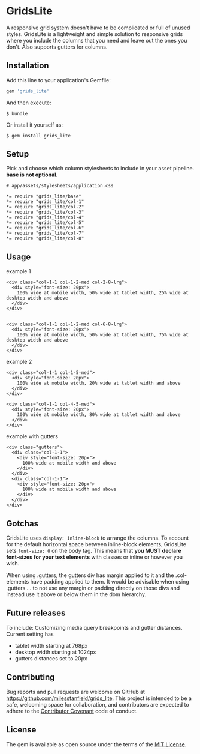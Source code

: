 # GridsLite

A responsive grid system doesn't have to be complicated or full of unused styles. GridsLite is a lightweight and simple solution to responsive grids where you include the columns that you need and leave out the ones you don't. Also supports gutters for columns.

## Installation

Add this line to your application's Gemfile:

```ruby
gem 'grids_lite'
```

And then execute:

    $ bundle

Or install it yourself as:

    $ gem install grids_lite

## Setup
Pick and choose which column stylesheets to include in your asset pipeline. **base is not optional.**

```
# app/assets/stylesheets/application.css

*= require "grids_lite/base"
*= require "grids_lite/col-1"
*= require "grids_lite/col-2"
*= require "grids_lite/col-3"
*= require "grids_lite/col-4"
*= require "grids_lite/col-5"
*= require "grids_lite/col-6"
*= require "grids_lite/col-7"
*= require "grids_lite/col-8"
```


## Usage

example 1
```
<div class="col-1-1 col-1-2-med col-2-8-lrg">
  <div style="font-size: 20px">
    100% wide at mobile width, 50% wide at tablet width, 25% wide at desktop width and above
  </div>
</div>


<div class="col-1-1 col-1-2-med col-6-8-lrg">
  <div style="font-size: 20px">
    100% wide at mobile width, 50% wide at tablet width, 75% wide at desktop width and above
  </div>
</div>
````

example 2
```
<div class="col-1-1 col-1-5-med">
  <div style="font-size: 20px">
    100% wide at mobile width, 20% wide at tablet width and above
  </div>
</div>

<div class="col-1-1 col-4-5-med">
  <div style="font-size: 20px">
    100% wide at mobile width, 80% wide at tablet width and above
  </div>
</div>
```

example with gutters
```
<div class="gutters">
  <div class="col-1-1">
    <div style="font-size: 20px">
      100% wide at mobile width and above
    </div>
  </div>
  <div class="col-1-1">
    <div style="font-size: 20px">
      100% wide at mobile width and above
    </div>
  </div>
</div>
```

## Gotchas

GridsLite uses ```display: inline-block``` to arrange the columns. To account for the default horizontal space between inline-block elements, GridsLite sets ```font-size: 0``` on the body tag. This means that **you MUST declare font-sizes for your text elements** with classes or inline or however you wish.

When using .gutters, the gutters div has margin applied to it and the .col- elements have padding applied to them. It would be advisable when using .gutters ... to not use any margin or padding directly on those divs and instead use it above or below them in the dom hierarchy.


## Future releases
To include: Customizing media query breakpoints and gutter distances. Current setting has
- tablet width starting at 768px
- desktop width starting at 1024px
- gutters distances set to 20px

## Contributing

Bug reports and pull requests are welcome on GitHub at https://github.com/milesstanfield/grids_lite. This project is intended to be a safe, welcoming space for collaboration, and contributors are expected to adhere to the [Contributor Covenant](contributor-covenant.org) code of conduct.


## License

The gem is available as open source under the terms of the [MIT License](http://opensource.org/licenses/MIT).

